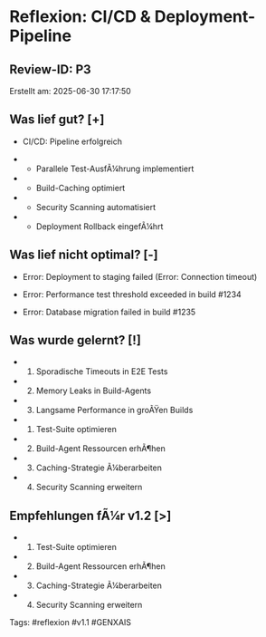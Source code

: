 ﻿# Reflexion: CI/CD & Deployment-Pipeline
## Review-ID: P3
Erstellt am: 2025-06-30 17:17:50

## Was lief gut? [+]
- CI/CD: Pipeline erfolgreich
- - Parallele Test-AusfÃ¼hrung implementiert
- - Build-Caching optimiert
- - Security Scanning automatisiert
- - Deployment Rollback eingefÃ¼hrt

## Was lief nicht optimal? [-]
- Error: Deployment to staging failed (Error: Connection timeout)
- Error: Performance test threshold exceeded in build #1234
- Error: Database migration failed in build #1235

## Was wurde gelernt? [!]
- 1. Sporadische Timeouts in E2E Tests
- 2. Memory Leaks in Build-Agents
- 3. Langsame Performance in groÃŸen Builds
- 1. Test-Suite optimieren
- 2. Build-Agent Ressourcen erhÃ¶hen
- 3. Caching-Strategie Ã¼berarbeiten
- 4. Security Scanning erweitern 

## Empfehlungen fÃ¼r v1.2 [>]
- 1. Test-Suite optimieren
- 2. Build-Agent Ressourcen erhÃ¶hen
- 3. Caching-Strategie Ã¼berarbeiten
- 4. Security Scanning erweitern 

Tags: #reflexion #v1.1 #GENXAIS

